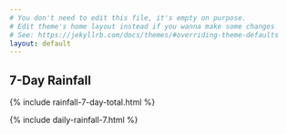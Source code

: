 ```yaml
---
# You don't need to edit this file, it's empty on purpose.
# Edit theme's home layout instead if you wanna make some changes
# See: https://jekyllrb.com/docs/themes/#overriding-theme-defaults
layout: default
---
```


## 7-Day Rainfall

{% include rainfall-7-day-total.html %}

{% include daily-rainfall-7.html %}